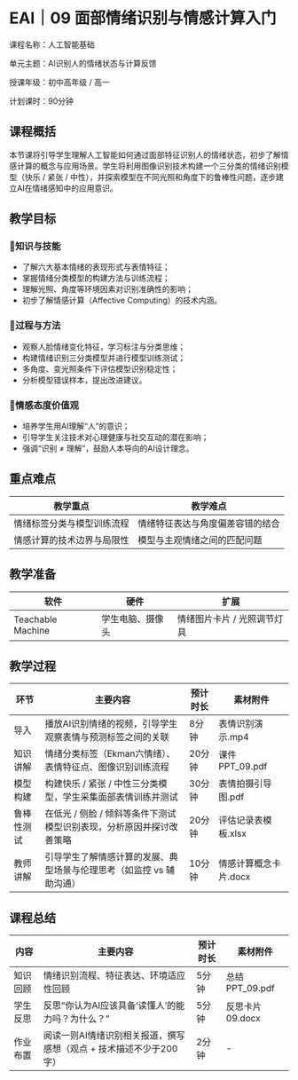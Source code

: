 # EAI｜09 面部情绪识别与情感计算入门

课程名称：人工智能基础 

单元主题：AI识别人的情绪状态与计算反馈 

授课年级：初中高年级 / 高一 

计划课时：90分钟

## 课程概括

本节课将引导学生理解人工智能如何通过面部特征识别人的情绪状态，初步了解情感计算的概念与应用场景。学生将利用图像识别技术构建一个三分类的情绪识别模型（快乐 / 紧张 / 中性），并探索模型在不同光照和角度下的鲁棒性问题，逐步建立AI在情绪感知中的应用意识。

## 教学目标

### 🎯知识与技能

- 了解六大基本情绪的表现形式与表情特征；
- 掌握情绪分类模型的构建方法与训练流程；
- 理解光照、角度等环境因素对识别准确性的影响；
- 初步了解情感计算（Affective Computing）的技术内涵。

### 🎯过程与方法

- 观察人脸情绪变化特征，学习标注与分类思维；
- 构建情绪识别三分类模型并进行模型训练测试；
- 多角度、变光照条件下评估模型识别稳定性；
- 分析模型错误样本，提出改进建议。

### 🎯情感态度价值观

- 培养学生用AI理解“人”的意识；
- 引导学生关注技术对心理健康与社交互动的潜在影响；
- 强调“识别 ≠ 理解”，鼓励人本导向的AI设计理念。

## 重点难点

| 教学重点                   | 教学难点                         |
| -------------------------- | -------------------------------- |
| 情绪标签分类与模型训练流程 | 情绪特征表达与角度偏差容错的结合 |
| 情感计算的技术边界与局限性 | 模型与主观情绪之间的匹配问题     |

## 教学准备

| 软件              | 硬件             | 扩展                        |
| ----------------- | ---------------- | --------------------------- |
| Teachable Machine | 学生电脑、摄像头 | 情绪图片卡片 / 光照调节灯具 |

## 教学过程

| 环节       | 主要内容                                                     | 预计时长 | 素材附件              |
| ---------- | ------------------------------------------------------------ | -------- | --------------------- |
| 导入       | 播放AI识别情绪的视频，引导学生观察表情与预测标签之间的关联   | 8分钟    | 表情识别演示.mp4      |
| 知识讲解   | 情绪分类标签（Ekman六情绪）、表情特征点、图像识别训练流程    | 20分钟   | 课件PPT_09.pdf        |
| 模型构建   | 构建快乐 / 紧张 / 中性三分类模型，学生采集面部表情训练并测试 | 30分钟   | 表情拍摄引导图.pdf    |
| 鲁棒性测试 | 在低光 / 侧脸 / 倾斜等条件下测试模型识别表现，分析原因并探讨改善策略 | 20分钟   | 评估记录表模板.xlsx   |
| 教师讲解   | 引导学生了解情感计算的发展、典型场景与伦理思考（如监控 vs 辅助沟通） | 10分钟   | 情感计算概念卡片.docx |

## 课程总结

| 内容     | 主要内容                                                     | 预计时长 | 素材附件        |
| -------- | ------------------------------------------------------------ | -------- | --------------- |
| 知识回顾 | 情绪识别流程、特征表达、环境适应性回顾                       | 5分钟    | 总结PPT_09.pdf  |
| 学生反思 | 反思“你认为AI应该具备‘读懂人’的能力吗？为什么？”             | 5分钟    | 反思卡片09.docx |
| 作业布置 | 阅读一则AI情绪识别相关报道，撰写感想（观点 + 技术描述不少于200字） | 2分钟    | -               |